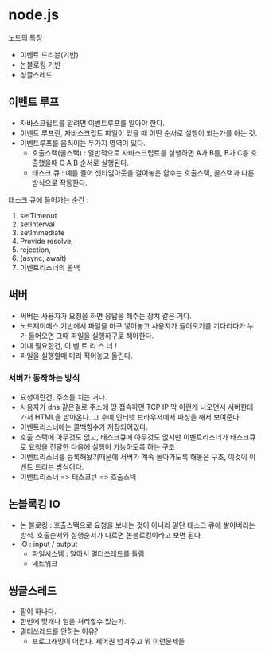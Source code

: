 # node.js

노드의 특징

- 이벤트 드리븐(기반)
- 논블로킹 기반
- 싱글스레드



## 이벤트 루프 

- 자바스크립트를 알려면 이벤트루프를 알아야 한다. 
- 이벤트 루프란, 자바스크립트 파일이 있을 때 어떤 순서로 실행이 되는가를 아는 것. 
- 이벤트루프를 움직이는 두가지 영역이 있다. 
  - 호출스택(콜스택) : 일반적으로 자바스크립트를 실행하면 A가 B를, B가 C를 호출했을때 C A B 순서로 실행된다. 
  - 태스크 큐 : 예를 들어 셋타임아웃을 걸어놓은 함수는 호출스택, 콜스택과 다른 방식으로 작동한다. 



태스크 큐에 들어가는 순간 : 

1. setTimeout
2. setInterval
3. setImmediate
4. Provide resolve,
5. rejection,
6. (async, await)
7. 이벤트리스너의 콜백



## 써버

- 써버는 사용자가 요청을 하면 응답을 해주는 장치 같은 거다. 
- 노드제이에스 기반에서 파일을 마구 넣어놓고 사용자가  들어오기를 기다리다가 누가 들어오면 그때 파일을 실행하구로 해야한다. 
- 이때 필요한건, 이 벤 트 리 스 너 !
- 파일을 실행할때 미리 적어놓고 돌린다. 



### 서버가 동작하는 방식

- 요청이란건, 주소를 치는 거다. 
- 사용자가 dns 같은걸로 주소에 땅 접속하면 TCP IP 막 이런게 나오면서 서버한테 가서 HTML을 받아온다. 그 후에 인터넷 브라우저에서 파싱을 해서 보여준다. 
- 이벤트리스너에는 콜백함수가 저장되어있다. 
- 호출 스택에 아무것도 없고, 태스크큐에 아무것도 없지만 이벤트리스너가 태스크큐로 요청을 전달한 다음에 실행이 가능하도록 하는 구조
- 이벤트리스너를 등록해놨기때문에 서버가 계속 돌아가도록 해놓은 구조, 이것이 이벤트 드리븐 방식이다. 
- 이벤트리스너 => 태스크큐 => 호출스택 



## 논블록킹 IO

- 논 블로킹 : 호출스택으로 요청을 보내는 것이 아니라 일단 태스크 큐에 쌓아버리는 방식. 호출순서와 실행순서가 다르면 논블로킹이라고 보면 된다.
- IO : input / output
  - 파일시스템 : 알아서 멀티쓰레드를 돌림
  - 네트워크



## 씽글스레드 

- 팔이 하나다. 
- 한번에 몇개나 일을 처리할수 있는가. 
- 멀티쓰레드를 안하는 이유?
  - 프로그래밍이 어렵다. 제어권 넘겨주고 뭐 이런문제들


